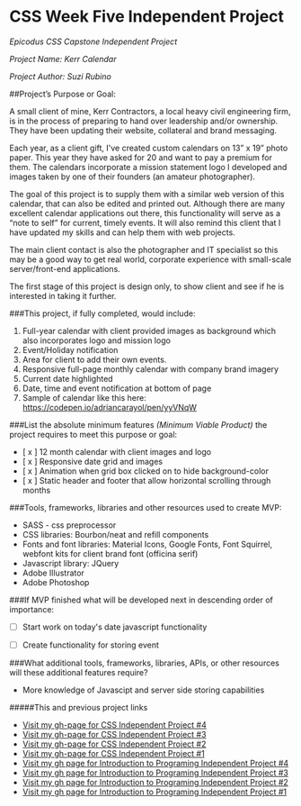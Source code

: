 # CSS Week Five Independent Project
_*Epicodus CSS Capstone Independent Project*_

_*Project Name: Kerr Calendar*_

_*Project Author: Suzi Rubino*_

##Project’s Purpose or Goal:

A small client of mine, Kerr Contractors, a local heavy civil engineering firm, is in the process of preparing to hand over leadership and/or ownership. They have been updating their website, collateral and brand messaging.

Each year, as a client gift, I've created custom calendars on 13” x  19” photo paper. This year they have asked for 20 and want to pay a premium for them. The calendars incorporate a mission statement logo I developed and images taken by one of their founders (an amateur photographer).

The goal of this project is to supply them with a similar web version of this calendar, that can also be edited and printed out.  Although there are many excellent calendar applications out there, this functionality will serve as a “note to self” for current, timely events. It will also remind this client that I have updated my skills and can help them with web projects.

The main client contact is also the photographer and IT specialist so this may be a good way to get real world, corporate experience with small-scale server/front-end applications.

The first stage of this project is design only, to show client and see if he is interested in taking it further.


###This project, if fully completed, would include:

1. Full-year calendar with client provided images as background which also incorporates logo and mission logo
2. Event/Holiday notification
3. Area for client to add their own events.
4. Responsive full-page monthly calendar with company brand imagery
5. Current date highlighted
6. Date, time and event notification at bottom of page
7. Sample of calendar like this here: https://codepen.io/adriancarayol/pen/yyVNqW


###List the absolute minimum features _*(Minimum Viable Product)*_ the project requires to meet this purpose or goal:

- [ x ] 12 month calendar with client images and logo
- [ x ] Responsive date grid and images
- [ x ] Animation when grid box clicked on to hide background-color
- [ x ] Static header and footer that allow horizontal scrolling through months



###Tools, frameworks, libraries and other resources used to create MVP:

- SASS - css preprocessor
- CSS libraries: Bourbon/neat and refill components
- Fonts and font libraries: Material Icons, Google Fonts, Font Squirrel, webfont kits for client brand font (officina serif)
- Javascript library: JQuery
- Adobe Illustrator
- Adobe Photoshop

###If MVP finished what will be developed next in descending order of importance:

- [ ] Start work on today's date javascript functionality

- [ ] Create functionality for storing event


###What additional tools, frameworks, libraries, APIs, or other resources will these additional features require?

- More knowledge of Javascipt and server side storing capabilities

#####This and previous project links
* [Visit my gh-page for CSS Independent Project #4](https://rawgit.com/suzirubi/kerrWebCalendar/master/index.html)
* [Visit my gh-page for CSS Independent Project #3](https://rawgit.com/suzirubi/tarot/master/index.html)
* [Visit my gh-page for CSS Independent Project #2](https://rawgit.com/suzirubi/thinkGoogle/master/index.html)
* [Visit my gh-page for CSS Independent Project #1](https://rawgit.com/suzirubi/climbing/master/index.html)
* [Visit my gh page for Introduction to Programing Independent Project #4](https://rawgit.com/suzirubi/pizza/master/index.html)
* [Visit my gh page for Introduction to Programing Independent Project #3](https://rawgit.com/suzirubi/ping-pong/master/index.html)
* [Visit my gh page for Introduction to Programing Independent Project #2](https://rawgit.com/suzirubi/Independent-Project-Week-2/master/index.html)
* [Visit my gh page for Introduction to Programing Independent Project #1](https://rawgit.com/suzirubi/portfolioFix/master/index.html)
